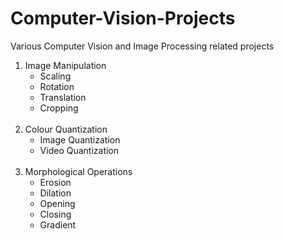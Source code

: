 # Computer-Vision-Projects
Various Computer Vision and Image Processing related projects


1. Image Manipulation
    - Scaling
    - Rotation
    - Translation
    - Cropping
<br><br>
2. Colour Quantization
    - Image Quantization
    - Video Quantization
<br><br>
3. Morphological Operations
    - Erosion
    - Dilation
    - Opening
    - Closing
    - Gradient
